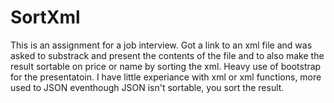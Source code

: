 # SortXml
This is an assignment for a job interview. Got a link to an xml file and was asked to substrack and present the contents of the file and to also make the result sortable on price or name by sorting the xml.
Heavy use of bootstrap for the presentatoin. I have little experiance with xml or xml functions, more used to JSON eventhough JSON isn't sortable, you sort the result.

